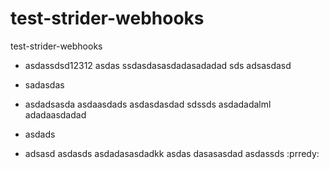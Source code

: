test-strider-webhooks
=====================

test-strider-webhooks

* asdassdsd12312
asdas
ssdasdasasdadasadadad
sds adsasdasd

* sadasdas
* asdadsasda
asdaasdads
asdasdasdad
sdssds
asdadadalml
adadaasdadad

* asdads
* adsasd
asdasds
asdadasasdadkk
asdas
dasasasdad
asdassds
:prredy:
